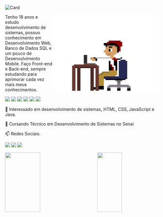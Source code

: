 ![Card](https://user-images.githubusercontent.com/94193890/216846056-c3d80ba4-497f-4b76-87a2-9b224010e955.gif)

<img src="AndreProgramando.gif" min-width="350px" max-width="350px" width="350px" align="right" height="250px">

<p align="left"> 
Tenho 18 anos e estudo desenvolvimento de sistemas, possuo conhecimento em Desenvolvimento Web, Banco de Dados SQL e um pouco de Desenvolvimento Mobile. Faço Front-end e Back-end, sempre estudando para aprimorar cada vez mais meus conhecimentos.
</p>

<p align="left">
  <img src="https://img.shields.io/badge/HTML5-E34F26?style=for-the-badge&logo=html5&logoColor=white"/>
  <img src="https://img.shields.io/badge/CSS3-1572B6?style=for-the-badge&logo=css3&logoColor=white"/>
  <img src="https://img.shields.io/badge/JavaScript-F7DF1E?style=for-the-badge&logo=javascript&logoColor=black"/>
  <img src="https://img.shields.io/badge/React-20232A?style=for-the-badge&logo=react&logoColor=61DAFB"/>
  <img src="https://img.shields.io/badge/Java-ED8B00?style=for-the-badge&logo=java&logoColor=white"/>
  <img src="https://img.shields.io/badge/MySQL-00000F?style=for-the-badge&logo=mysql&logoColor=white"/>
</p>

👀 Interessado em desenvolvimento de sistemas, HTML, CSS, JavaScript e Java.

🌱 Cursando Técnico em Desenvolvimento de Sistemas no Senai

<p align="left">
  📫 Redes Sociais:
  
   <a href = "mailto:andrerodrisantos15@gmail.com" target="blank"><img src="https://img.shields.io/badge/-Gmail-%23333?style=for-the-badge&logo=Gmail&logoColor=white" target="blank"></a>
   <a href="https://www.linkedin.com/in/andré-rodrigues-145670246/)" target="blank"><img src="https://img.shields.io/badge/-LinkedIn-%230077B5?style=for-the-badge&logo=linkedin&logoColor=white" target="blank"></a> 
   <a href="https://instagram.com/andrerodrisantos" target="blank"><img src="https://img.shields.io/badge/-Instagram-%23E4405F?style=for-the-badge&logo=instagram&logoColor=white" target="blank"></a>  
  
</p>

<div>
<img align="left" max-width="47.8%" width="47.8%" height="195px" src="https://github-readme-stats.vercel.app/api?username=AndreRodriSantos&theme=nightowl&count_private=1"/>
<img align="right" max-width="40%" width="40%" height="195px" src="https://github-readme-stats.vercel.app/api/top-langs/?username=AndreRodriSantos&layout=compact&theme=nightowl" />
</div>
